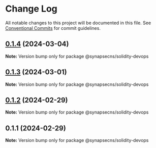 # Change Log

All notable changes to this project will be documented in this file.
See [Conventional Commits](https://conventionalcommits.org) for commit guidelines.

## [0.1.4](https://github.com/synapsecns/sanguine/compare/@synapsecns/solidity-devops@0.1.3...@synapsecns/solidity-devops@0.1.4) (2024-03-04)

**Note:** Version bump only for package @synapsecns/solidity-devops





## [0.1.3](https://github.com/synapsecns/sanguine/compare/@synapsecns/solidity-devops@0.1.2...@synapsecns/solidity-devops@0.1.3) (2024-03-01)

**Note:** Version bump only for package @synapsecns/solidity-devops





## [0.1.2](https://github.com/synapsecns/sanguine/compare/@synapsecns/solidity-devops@0.1.1...@synapsecns/solidity-devops@0.1.2) (2024-02-29)

**Note:** Version bump only for package @synapsecns/solidity-devops





## 0.1.1 (2024-02-29)

**Note:** Version bump only for package @synapsecns/solidity-devops
